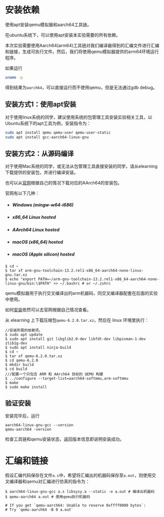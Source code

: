 # 安装依赖
使用apt安装qemu模拟器和aarch64工具链。

在ubuntu系统下，可以使用apt安装本实验需要的所有依赖。

本次实验需要使用Aarch64(arm64)工具链对我们编译器得到的汇编文件进行汇编和链接，生成可执行文件。然后，我们将使用qemu模拟器提供的arm64环境运行程序。

如果运行

```bash
uname -p
```

得到结果为`aarch64`，可以直接运行而不使用qemu，但是无法通过gdb debug。

## 安装方式1：使用apt安装
对于使用linux系统的同学，建议使用系统的包管理工具安装实验相关工具，以Ubuntu系统下的apt工具为例，安装指令为：
```bash
sudo apt install qemu qemu-user qemu-user-static
sudo apt install gcc-aarch64-linux-gnu
```





## 安装方式2：从源码编译

对于使用Mac系统的同学，或无法从包管理工具直接安装的同学，请从elearning下载提供的安装包，并进行编译安装。

也可以从[官网](https://developer.arm.com/downloads/-/arm-gnu-toolchain-downloads)根据自己的情况下载对应的AArch64的安装包。

官网有以下几种：

- ##### Windows (mingw-w64-i686) 

- ##### x86_64 Linux hosted

- ##### AArch64 Linux hosted 

- ##### macOS (x86_64) hosted

- ##### macOS (Apple silicon) hosted



```shell
$ cd ~
$ tar xf arm-gnu-toolchain-13.2.rel1-x86_64-aarch64-none-linux-gnu.tar.xz
$ echo "export PATH=~/arm-gnu-toolchain-13.2.rel1-x86_64-aarch64-none-linux-gnu/bin:\$PATH" >> ~/.bashrc # or ~/.zshrc
```

qemu模拟器用于执行交叉编译出的arm机器码，同交叉编译器配套在后面的实验中使用。

如何[安装](https://www.qemu.org/download/#source)依然可以去官网根据自己情况查看。

从 elearning 上下载压缩包`qemu-6.2.0.tar.xz`，然后在 linux 环境里执行：

```shell
//安装所需的依赖项。
$ sudo apt update
$ sudo apt install git libglib2.0-dev libfdt-dev libpixman-1-dev zlib1g-dev
$ sudo apt install ninja-build
$ cd ~
$ tar xf qemu-6.2.0.tar.xz
$ cd qemu-6.2.0
$ mkdir build
$ cd build
///配置一个只包含 ARM 和 AArch64 目标的 QEMU 构建
$ ../configure --target-list=aarch64-softmmu,arm-softmmu 
$ make
$ sudo make install
```



## 验证安装

安装完毕后，运行
```
aarch64-linux-gnu-gcc --version
qemu-aarch64 -version
```
检查工具链和qemu安装状态，返回版本信息即说明安装成功。

# 汇编和链接

假设汇编代码保存在文件`a.s`中，希望将汇编出的机器码保存至`a.out`，则使用交叉编译器和qemu对汇编进行仿真的指令为：

```shell
$ aarch64-linux-gnu-gcc a.s libsysy.a --static -o a.out # 编译出机器码
$ qemu-aarch64 a.out # 使用qemu执行机器码

# If you get `qemu-aarch64: Unable to reserve 0xffff0000 bytes`:
# Try `qemu-aarch64 -B 0 a.out`
```
